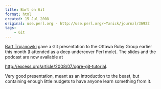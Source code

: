 ```yaml
---
title: Bart on Git
format: html
created: 15 Jul 2008
original: use.perl.org - http://use.perl.org/~Yanick/journal/36922
tags:
    - Git
---
```



<p> <a href="http://www.jukie.net/~bart/blog" rel="nofollow">Bart Trojanowki</a> gave a Git presentation to the Ottawa Ruby Group earlier
this month (I attended as a deep undercover Perl mole).  The slides and the
podcast are now available at

<a href="http://excess.org/article/2008/07/ogre-git-tutorial" rel="nofollow">http://excess.org/article/2008/07/ogre-git-tutorial</a>.</p><p>Very good presentation, meant as an introduction to the beast, but
containing enough little nudgets to have anyone learn something from
it.</p>
